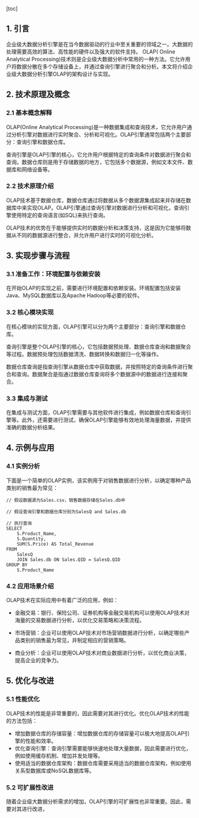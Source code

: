 
[toc]                    
                
                
## 1. 引言

企业级大数据分析引擎是在当今数据驱动的行业中至关重要的领域之一。大数据的处理需要高效的算法、高性能的硬件以及强大的软件支持。 OLAP( Online Analytical Processing)技术则是企业级大数据分析中常用的一种方法。它允许用户将数据分散在多个存储设备上，并通过查询引擎进行聚合和分析。本文将介绍企业级大数据分析引擎OLAP的架构设计与实现。

## 2. 技术原理及概念

### 2.1 基本概念解释

OLAP(Online Analytical Processing)是一种数据集成和查询技术，它允许用户通过分析引擎对数据进行实时聚合、分析和可视化。OLAP引擎通常包括两个主要部分：查询引擎和数据仓库。

查询引擎是OLAP引擎的核心，它允许用户根据特定的查询条件对数据进行聚合和查询。数据仓库则是用于存储数据的地方，它包括多个数据源，例如文本文件、数据库和网络设备等。

### 2.2 技术原理介绍

OLAP技术基于数据仓库，数据仓库通过将数据从多个数据源集成起来并存储在数据库中来实现OLAP。OLAP引擎通过查询引擎对数据进行分析和可视化，查询引擎使用特定的查询语言(如SQL)来执行查询。

OLAP技术的优势在于能够提供实时的数据分析和决策支持，这是因为它能够将数据从不同的数据源进行整合，并允许用户进行实时的可视化分析。

## 3. 实现步骤与流程

### 3.1 准备工作：环境配置与依赖安装

在开始OLAP的实现之前，需要进行环境配置和依赖安装。环境配置包括安装Java、MySQL数据库以及Apache Hadoop等必要的软件。

### 3.2 核心模块实现

在核心模块的实现方面，OLAP引擎可以分为两个主要部分：查询引擎和数据仓库。

查询引擎是整个OLAP引擎的核心，它包括数据预处理、数据仓库查询和数据聚合等过程。数据预处理包括数据清洗、数据转换和数据归一化等操作。

数据仓库查询是指查询引擎从数据仓库中获取数据，并按照特定的查询条件进行聚合和查询。数据聚合是指通过数据仓库查询将多个数据源中的数据进行连接和聚合。

### 3.3 集成与测试

在集成与测试方面，OLAP引擎需要与其他软件进行集成，例如数据仓库和查询引擎等。此外，还需要进行测试，确保OLAP引擎能够有效地处理海量数据，并提供准确的数据分析结果。

## 4. 示例与应用

### 4.1 实例分析

下面是一个简单的OLAP实例，该实例用于对销售数据进行分析，以确定哪种产品类别的销售最为常见：

```
// 假设数据源为Sales.csv，销售数据存储在Sales.db中

// 假设查询引擎和数据仓库分别为SalesQ and Sales.db

// 执行查询
SELECT 
    S.Product_Name, 
    S.Quantity, 
    SUM(S.Price) AS Total_Revenue
FROM 
    SalesQ 
    JOIN Sales.db ON Sales.QID = SalesQ.QID 
GROUP BY 
    S.Product_Name
```

### 4.2 应用场景介绍

OLAP技术在实际应用中有着广泛的应用，例如：

- 金融交易：银行、保险公司、证券机构等金融交易机构可以使用OLAP技术对海量的交易数据进行分析，以优化交易策略和决策流程。

- 市场营销：企业可以使用OLAP技术对市场营销数据进行分析，以确定哪些产品类别的销售最为常见，并制定相应的营销策略。

- 商业分析：企业可以使用OLAP技术对商业数据进行分析，以优化商业决策，提高企业的竞争力。

## 5. 优化与改进

### 5.1 性能优化

OLAP技术的性能是非常重要的，因此需要对其进行优化。优化OLAP技术的性能的方法包括：

- 增加数据仓库的存储容量：增加数据仓库的存储容量可以极大地提高OLAP引擎的性能和效率。
- 优化查询引擎：查询引擎需要能够快速地处理大量数据，因此需要进行优化，例如使用缓存机制、增加并发处理等。
- 使用适当的数据仓库架构：数据仓库需要采用适当的数据仓库架构，例如使用关系型数据库或NoSQL数据库等。

### 5.2 可扩展性改进

随着企业级大数据分析需求的增加，OLAP引擎的可扩展性也非常重要。因此，需要对其进行改进，

